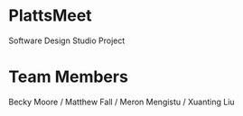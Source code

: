 # PlattsMeet
Software Design Studio Project
# Team Members
Becky Moore 
/ Matthew Fall 
/ Meron Mengistu 
/ Xuanting Liu 

